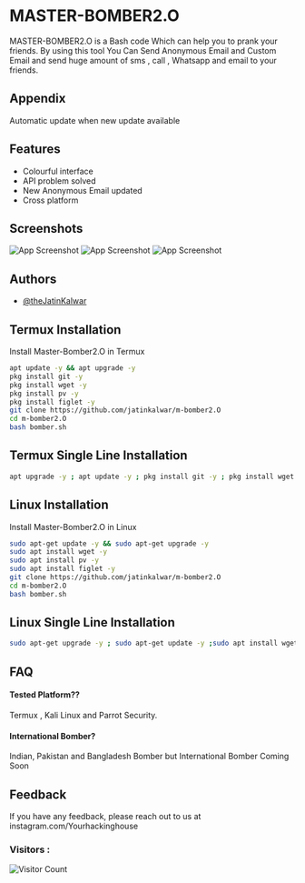 
# MASTER-BOMBER2.O

MASTER-BOMBER2.O is a Bash code Which can help you to prank your friends. By using this tool You Can Send Anonymous Email and Custom Email and send huge amount of sms , call , Whatsapp and email to your friends.


## Appendix

Automatic update when new update available

## Features

- Colourful interface
- API problem solved
- New Anonymous Email updated
- Cross platform

## Screenshots

![App Screenshot](https://github.com/jatinkalwar/m-bomber2.O/blob/main/Additional/Screenshot_2023-03-07-19-57-50-53_84d3000e3f4017145260f7618db1d683.jpg) ![App Screenshot](https://github.com/jatinkalwar/m-bomber2.O/blob/main/Additional/Screenshot_2023-03-07-19-57-58-87_84d3000e3f4017145260f7618db1d683.jpg) ![App Screenshot](https://github.com/jatinkalwar/m-bomber2.O/blob/main/Additional/Screenshot_2023-04-28-10-39-22-21_84d3000e3f4017145260f7618db1d683.jpg)
## Authors

- [@theJatinKalwar](https://www.github.com/jatinkalwar)


##  Termux Installation

Install Master-Bomber2.O in Termux

```bash
apt update -y && apt upgrade -y
pkg install git -y 
pkg install wget -y
pkg install pv -y
pkg install figlet -y
git clone https://github.com/jatinkalwar/m-bomber2.O
cd m-bomber2.O
bash bomber.sh
```
##  Termux Single Line Installation

```bash
apt upgrade -y ; apt update -y ; pkg install git -y ; pkg install wget -y ; pkg install pv -y ; pkg install figlet -y ; git clone https://GitHub.com/jatinkalwar/m-bomber2.O ; cd m-bomber2.O ; bash bomber.sh
```

##  Linux Installation

Install Master-Bomber2.O in Linux

```bash
sudo apt-get update -y && sudo apt-get upgrade -y
sudo apt install wget -y
sudo apt install pv -y
sudo apt install figlet -y
git clone https://github.com/jatinkalwar/m-bomber2.O
cd m-bomber2.O
bash bomber.sh
```

##  Linux Single Line Installation

```bash
sudo apt-get upgrade -y ; sudo apt-get update -y ;sudo apt install wget -y ; sudo apt install pv -y ; sudo apt install figlet -y ; git clone https://GitHub.com/jatinkalwar/m-bomber2.O ; cd ; ls ; cd m-bomber2.O ; bash bomber.sh
```
    
## FAQ

#### Tested Platform??

Termux , Kali Linux and Parrot Security.

#### International Bomber?

Indian, Pakistan and Bangladesh Bomber but International Bomber Coming Soon


## Feedback

If you have any feedback, please reach out to us at instagram.com/Yourhackinghouse

### Visitors :

![Visitor Count](https://profile-counter.glitch.me/jatinkalwar/count.svg)
